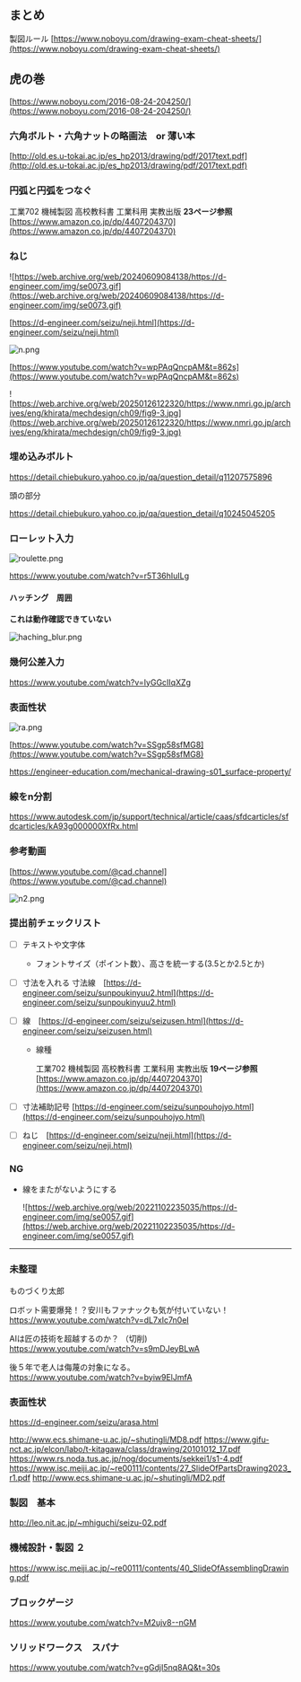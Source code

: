 ## まとめ

製図ルール
[https://www.noboyu.com/drawing-exam-cheat-sheets/](https://www.noboyu.com/drawing-exam-cheat-sheets/)

## 虎の巻

[https://www.noboyu.com/2016-08-24-204250/](https://www.noboyu.com/2016-08-24-204250/)


### 六角ボルト・六角ナットの略画法　or 薄い本

[http://old.es.u-tokai.ac.jp/es_hp2013/drawing/pdf/2017text.pdf](http://old.es.u-tokai.ac.jp/es_hp2013/drawing/pdf/2017text.pdf)

### 円弧と円弧をつなぐ

工業702 機械製図 高校教科書 工業科用 実教出版 **23ページ参照**<br>
[https://www.amazon.co.jp/dp/4407204370](https://www.amazon.co.jp/dp/4407204370)

### ねじ

![https://web.archive.org/web/20240609084138/https://d-engineer.com/img/se0073.gif](https://web.archive.org/web/20240609084138/https://d-engineer.com/img/se0073.gif)

[https://d-engineer.com/seizu/neji.html](https://d-engineer.com/seizu/neji.html)

![n.png](n.png)

[https://www.youtube.com/watch?v=wpPAqQncpAM&t=862s](https://www.youtube.com/watch?v=wpPAqQncpAM&t=862s)

![https://web.archive.org/web/20250126122320/https://www.nmri.go.jp/archives/eng/khirata/mechdesign/ch09/fig9-3.jpg](https://web.archive.org/web/20250126122320/https://www.nmri.go.jp/archives/eng/khirata/mechdesign/ch09/fig9-3.jpg)

### 埋め込みボルト






https://detail.chiebukuro.yahoo.co.jp/qa/question_detail/q11207575896

頭の部分

https://detail.chiebukuro.yahoo.co.jp/qa/question_detail/q10245045205


### ローレット入力

![roulette.png](roulette.png)

https://www.youtube.com/watch?v=r5T36hIuILg

#### ハッチング　周囲　

**これは動作確認できていない**

![haching_blur.png](haching_blur.png)


### 幾何公差入力

https://www.youtube.com/watch?v=IyGGcIIqXZg

### 表面性状

![ra.png](ra.png)

[https://www.youtube.com/watch?v=SSgp58sfMG8](https://www.youtube.com/watch?v=SSgp58sfMG8)


https://engineer-education.com/mechanical-drawing-s01_surface-property/


### 線をn分割

https://www.autodesk.com/jp/support/technical/article/caas/sfdcarticles/sfdcarticles/kA93g000000XfRx.html




### 参考動画

[https://www.youtube.com/@cad.channel](https://www.youtube.com/@cad.channel)


![n2.png](n2.png)

### 提出前チェックリスト

* [ ] テキストや文字体
  * フォントサイズ（ポイント数）、高さを統一する(3.5とか2.5とか)
* [ ] 寸法を入れる 寸法線　[https://d-engineer.com/seizu/sunpoukinyuu2.html](https://d-engineer.com/seizu/sunpoukinyuu2.html)
  
      
* [ ] 線　[https://d-engineer.com/seizu/seizusen.html](https://d-engineer.com/seizu/seizusen.html)
  * 線種

    工業702 機械製図 高校教科書 工業科用 実教出版 **19ページ参照**<br>
    [https://www.amazon.co.jp/dp/4407204370](https://www.amazon.co.jp/dp/4407204370)     


* [ ] 寸法補助記号 [https://d-engineer.com/seizu/sunpouhojyo.html](https://d-engineer.com/seizu/sunpouhojyo.html)
* [ ] ねじ　[https://d-engineer.com/seizu/neji.html](https://d-engineer.com/seizu/neji.html)




### NG

  * 線をまたがないようにする

    ![https://web.archive.org/web/20221102235035/https://d-engineer.com/img/se0057.gif](https://web.archive.org/web/20221102235035/https://d-engineer.com/img/se0057.gif)


----

### 未整理

ものづくり太郎

ロボット需要爆発！？安川もファナックも気が付いていない！<br>
https://www.youtube.com/watch?v=dL7xIc7n0eI

AIは匠の技術を超越するのか？ （切削)<br>
https://www.youtube.com/watch?v=s9mDJeyBLwA 

後５年で老人は侮蔑の対象になる。 <br>
https://www.youtube.com/watch?v=byiw9ElJmfA

### 表面性状

https://d-engineer.com/seizu/arasa.html

http://www.ecs.shimane-u.ac.jp/~shutingli/MD8.pdf
https://www.gifu-nct.ac.jp/elcon/labo/t-kitagawa/class/drawing/20101012_17.pdf
https://www.rs.noda.tus.ac.jp/nog/documents/sekkei1/s1-4.pdf
https://www.isc.meiji.ac.jp/~re00111/contents/27_SlideOfPartsDrawing2023_r1.pdf
http://www.ecs.shimane-u.ac.jp/~shutingli/MD2.pdf


### 製図　基本

http://leo.nit.ac.jp/~mhiguchi/seizu-02.pdf

###  機械設計・製図 ２
https://www.isc.meiji.ac.jp/~re00111/contents/40_SlideOfAssemblingDrawing.pdf



### ブロックゲージ
https://www.youtube.com/watch?v=M2ujv8--nGM

### ソリッドワークス　スパナ
https://www.youtube.com/watch?v=gGdjI5nq8AQ&t=30s
